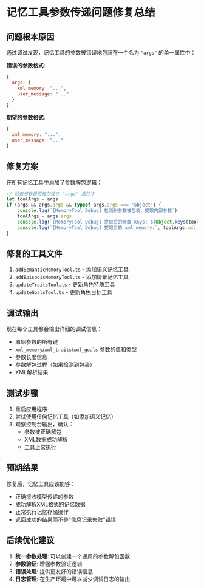 # 记忆工具参数传递问题修复总结

## 问题根本原因
通过调试发现，记忆工具的参数被错误地包装在一个名为 `"args"` 的单一属性中：

**错误的参数格式**:
```javascript
{
  args: {
    xml_memory: "...",
    user_message: "..."
  }
}
```

**期望的参数格式**:
```javascript
{
  xml_memory: "...",
  user_message: "..."
}
```

## 修复方案
在所有记忆工具中添加了参数解包逻辑：

```javascript
// 检查参数是否被包装在 "args" 属性中
let toolArgs = args
if (args && args.args && typeof args.args === 'object') {
    console.log(`[MemoryTool Debug] 检测到参数被包装，提取内部参数`)
    toolArgs = args.args
    console.log(`[MemoryTool Debug] 提取后的参数 keys: ${Object.keys(toolArgs || {})}`)
    console.log(`[MemoryTool Debug] 提取后的 xml_memory:`, toolArgs.xml_memory)
}
```

## 修复的工具文件
1. `addSemanticMemoryTool.ts` - 添加语义记忆工具
2. `addEpisodicMemoryTool.ts` - 添加情景记忆工具
3. `updateTraitsTool.ts` - 更新角色特质工具
4. `updateGoalsTool.ts` - 更新角色目标工具

## 调试输出
现在每个工具都会输出详细的调试信息：
- 原始参数的所有键
- `xml_memory`/`xml_traits`/`xml_goals` 参数的值和类型
- 参数长度信息
- 参数解包过程（如果检测到包装）
- XML解析结果

## 测试步骤
1. 重启应用程序
2. 尝试使用任何记忆工具（如添加语义记忆）
3. 观察控制台输出，确认：
   - 参数被正确解包
   - XML数据成功解析
   - 工具正常执行

## 预期结果
修复后，记忆工具应该能够：
- 正确接收模型传递的参数
- 成功解析XML格式的记忆数据
- 正常执行记忆存储操作
- 返回成功的结果而不是"信息记录失败"错误

## 后续优化建议
1. **统一参数处理**: 可以创建一个通用的参数解包函数
2. **参数验证**: 增强参数验证逻辑
3. **错误处理**: 提供更友好的错误信息
4. **日志管理**: 在生产环境中可以减少调试日志的输出